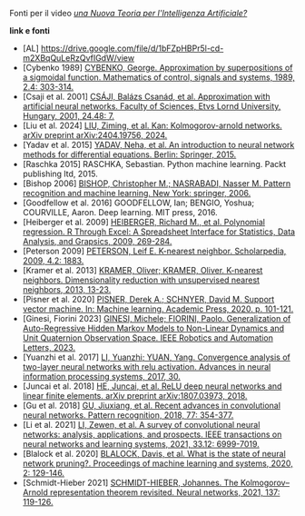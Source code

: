 Fonti per il video [_una Nuova Teoria per l'Intelligenza Artificiale?_](https://youtu.be/iGi_9GDmV3k)

**link e fonti**

  - [AL] https://drive.google.com/file/d/1bFZpHBPr5l-cd-m2XBqQuLeRzQvfIGdW/view
  - [Cybenko 1989] [CYBENKO, George. Approximation by superpositions of a sigmoidal function. Mathematics of control, signals and systems, 1989, 2.4: 303-314.](https://link.springer.com/article/10.1007/BF02551274)
  - [Csaji et al. 2001] [CSÁJI, Balázs Csanád, et al. Approximation with artificial neural networks. Faculty of Sciences, Etvs Lornd University, Hungary, 2001, 24.48: 7.](https://www.researchgate.net/profile/Balazs-Csaji/publication/357888472_Approximation_with_Artificial_Neural_Networks/links/61e5b56c5779d35951b55282/Approximation-with-Artificial-Neural-Networks.pdf)
  - [Liu et al. 2024] [LIU, Ziming, et al. Kan: Kolmogorov-arnold networks. arXiv preprint arXiv:2404.19756, 2024.](https://arxiv.org/pdf/2404.19756)
  - [Yadav et al. 2015] [YADAV, Neha, et al. An introduction to neural network methods for differential equations. Berlin: Springer, 2015.](https://link.springer.com/chapter/10.1007/978-94-017-9816-7_2)
  - [Raschka 2015] RASCHKA, Sebastian. Python machine learning. Packt publishing ltd, 2015.
  - [Bishop 2006] [BISHOP, Christopher M.; NASRABADI, Nasser M. Pattern recognition and machine learning. New York: springer, 2006.](https://link.springer.com/book/10.1007/978-0-387-45528-0)
  - [Goodfellow et al. 2016] GOODFELLOW, Ian; BENGIO, Yoshua; COURVILLE, Aaron. Deep learning. MIT press, 2016.
  - [Heiberger et al. 2009] [HEIBERGER, Richard M., et al. Polynomial regression. R Through Excel: A Spreadsheet Interface for Statistics, Data Analysis, and Grapsics, 2009, 269-284.](https://link.springer.com/chapter/10.1007/978-1-4419-0052-4_11)
  - [Peterson 2009] [PETERSON, Leif E. K-nearest neighbor. Scholarpedia, 2009, 4.2: 1883.](http://scholarpedia.org/article/K-nearest_neighbor)
  - [Kramer et al. 2013] [KRAMER, Oliver; KRAMER, Oliver. K-nearest neighbors. Dimensionality reduction with unsupervised nearest neighbors, 2013, 13-23.](https://link.springer.com/chapter/10.1007/978-3-642-38652-7_2)
  - [Pisner et al. 2020] [PISNER, Derek A.; SCHNYER, David M. Support vector machine. In: Machine learning. Academic Press, 2020. p. 101-121.](https://www.sciencedirect.com/science/article/abs/pii/B9780128157398000067)
  - [Ginesi, Fiorini 2023] [GINESI, Michele; FIORINI, Paolo. Generalization of Auto-Regressive Hidden Markov Models to Non-Linear Dynamics and Unit Quaternion Observation Space. IEEE Robotics and Automation Letters, 2023.](https://ieeexplore.ieee.org/stamp/stamp.jsp?arnumber=10202181)
  - [Yuanzhi et al. 2017] [LI, Yuanzhi; YUAN, Yang. Convergence analysis of two-layer neural networks with relu activation. Advances in neural information processing systems, 2017, 30.](https://proceedings.neurips.cc/paper_files/paper/2017/file/a96b65a721e561e1e3de768ac819ffbb-Paper.pdf)
  - [Juncai et al. 2018] [HE, Juncai, et al. ReLU deep neural networks and linear finite elements. arXiv preprint arXiv:1807.03973, 2018.](https://arxiv.org/pdf/1807.03973)
  - [Gu et al. 2018] [GU, Jiuxiang, et al. Recent advances in convolutional neural networks. Pattern recognition, 2018, 77: 354-377.](https://www.sciencedirect.com/science/article/pii/S0031320317304120)
  - [Li et al. 2021] [LI, Zewen, et al. A survey of convolutional neural networks: analysis, applications, and prospects. IEEE transactions on neural networks and learning systems, 2021, 33.12: 6999-7019.](https://ieeexplore.ieee.org/abstract/document/9451544)
  - [Blalock et al. 2020] [BLALOCK, Davis, et al. What is the state of neural network pruning?. Proceedings of machine learning and systems, 2020, 2: 129-146.](https://proceedings.mlsys.org/paper_files/paper/2020/file/6c44dc73014d66ba49b28d483a8f8b0d-Paper.pdf)
  - [Schmidt-Hieber 2021] [SCHMIDT-HIEBER, Johannes. The Kolmogorov–Arnold representation theorem revisited. Neural networks, 2021, 137: 119-126.](https://www.sciencedirect.com/science/article/pii/S0893608021000289  )
